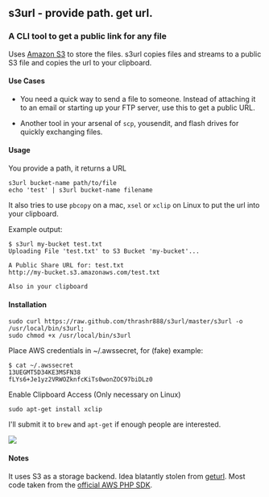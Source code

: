 ## s3url  - provide path. get url.
### A CLI tool to get a public link for any file

Uses [Amazon S3](http://aws.amazon.com/s3/) to store the files. s3url copies files and streams to a public S3 file and copies the url to your clipboard.

#### Use Cases

- You need a quick way to send a file to someone. Instead of attaching it to an email or starting up your FTP server, use this to get a public URL.

- Another tool in your arsenal of `scp`, yousendit, and flash drives for quickly exchanging files.

#### Usage

You provide a path, it returns a URL

    s3url bucket-name path/to/file
    echo 'test' | s3url bucket-name filename

It also tries to use `pbcopy` on a mac, `xsel` or `xclip` on Linux to put the url into your clipboard.

Example output:

    $ s3url my-bucket test.txt
    Uploading File 'test.txt' to S3 Bucket 'my-bucket'...
    
    A Public Share URL for: test.txt
    http://my-bucket.s3.amazonaws.com/test.txt
    
    Also in your clipboard

#### Installation

    sudo curl https://raw.github.com/thrashr888/s3url/master/s3url -o /usr/local/bin/s3url;
    sudo chmod +x /usr/local/bin/s3url

Place AWS credentials in ~/.awssecret, for (fake) example:

    $ cat ~/.awssecret
    13UEGMT5D34KE3MSFN38
    fLYs6+Je1yz2VRWOZknfcKiTs0wonZOC97biDLz0
    

Enable Clipboard Access (Only necessary on Linux)

    sudo apt-get install xclip

I'll submit it to `brew` and `apt-get` if enough people are interested.

<img src="https://raw.github.com/thrashr888/s3url/master/static/install.png">

#### Notes

It uses S3 as a storage backend. Idea blatantly stolen from [geturl](https://github.com/uams/geturl). Most code taken from the [official AWS PHP SDK](http://aws.amazon.com/php/).